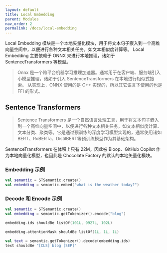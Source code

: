 ```yaml
---
layout: default
title: Local Embedding
parent: Modules
nav_order: 2
permalink: /docs/local-embedding
---
```


Local Embedding 模块是一个本地矢量化模块，用于将文本句子嵌入到一个高维向量空间中，以便进行各种文本相关任务，如文本相似度计算等。
Local Embedding
主要依赖于 ONNX 来进行本地推理，诸如于 SentenceTransformers 等模型。

> Onnx 是一个跨平台机器学习推理加速器。通常用于在客户端、服务端引入小模型推理，诸如于引入 SentenceTransformers 在本地进行相似式搜索。
> 从实现上，ONNX 使用的是 C++ 实现的，所以其它语言下使用的也是 FFI 的形式。

## Sentence Transformers

> Sentence Transformers 是一个自然语言处理工具，用于将文本句子嵌入到一个高维向量空间中，以便进行各种文本相关任务，如文本相似度计算、
> 文本分类、聚类等。它是通过预训练的深度学习模型实现的，通常使用诸如BERT、RoBERTa、DistilBERT等预训练模型作为其基础架构。

SentenceTransformers 在体积上只有 22M，因此被 Bloop、GitHub Copilot 作为本地向量化模型，也因此是 Chocolate Factory
的默认的本地矢量化模块。

### Embedding 示例

```kotlin
val semantic = STSemantic.create()
val embedding = semantic.embed("what is the weather today?")
```

### Decode 和 Encode 示例

```kotlin
val semantic = STSemantic.create()
val embedding = semantic.getTokenizer().encode("blog")

embedding.ids shouldBe listOf(101L, 9927L, 102L)

embedding.attentionMask shouldBe listOf(1L, 1L, 1L)

val text = semantic.getTokenizer().decode(embedding.ids)
text shouldBe "[CLS] blog [SEP]"
```
